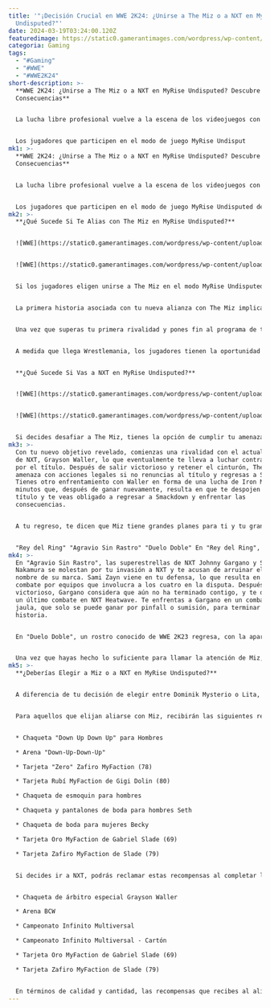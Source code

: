 ```yaml
---
title: '"¡Decisión Crucial en WWE 2K24: ¿Unirse a The Miz o a NXT en MyRise
  Undisputed?"'
date: 2024-03-19T03:24:00.120Z
featuredimage: https://static0.gamerantimages.com/wordpress/wp-content/uploads/2024/03/wwe-2k24-miz-or-nxt.jpg?q=50&fit=contain&w=1140&h=&dpr=1.5
categoria: Gaming
tags:
  - "#Gaming"
  - "#WWE"
  - "#WWE2K24"
short-description: >-
  **WWE 2K24: ¿Unirse a The Miz o a NXT en MyRise Undisputed? Descubre las
  Consecuencias**


  La lucha libre profesional vuelve a la escena de los videojuegos con WWE 2K24, buscando llevar los títulos de simulación del deporte a una nueva generación de entretenimiento. Ya sea que disfrutes del drama de un modo historia, la competencia de construir tu propia facción, o simplemente quieras tomar el control de algunos de tus atletas favoritos, WWE 2K24 tiene algo para todos.


  Los jugadores que participen en el modo de juego MyRise Undisput
mk1: >-
  **WWE 2K24: ¿Unirse a The Miz o a NXT en MyRise Undisputed? Descubre las
  Consecuencias**


  La lucha libre profesional vuelve a la escena de los videojuegos con WWE 2K24, buscando llevar los títulos de simulación del deporte a una nueva generación de entretenimiento. Ya sea que disfrutes del drama de un modo historia, la competencia de construir tu propia facción, o simplemente quieras tomar el control de algunos de tus atletas favoritos, WWE 2K24 tiene algo para todos.


  Los jugadores que participen en el modo de juego MyRise Undisputed del juego se encontrarán en una encrucijada en la historia, donde deberán decidir si desean aliarse con The Miz y continuar su reinado como Campeón Universal Indiscutido de la WWE en Smackdown, o llevar su título a NXT. Si no estás seguro de unirte a The Miz o ir a NXT, esta guía te guiará a través de las consecuencias de cada acción.
mk2: >-
  **¿Qué Sucede Si Te Alias con The Miz en MyRise Undisputed?**


  ![WWE](https://static0.gamerantimages.com/wordpress/wp-content/uploads/2024/03/wwe-2k24-side-with-miz.jpg?q=50&fit=contain&w=750&h=415&dpr=1.5 "WWE")


  ![WWE](https://static0.gamerantimages.com/wordpress/wp-content/uploads/2024/03/wwe-2k24-side-with-miz2.jpg?q=50&fit=contain&w=750&h=415&dpr=1.5 "WWE")


  Si los jugadores eligen unirse a The Miz en el modo MyRise Undisputed de WWE 2K24, pueden esperar que la larga rivalidad con el Gerente General de Smackdown llegue a su fin. Sin embargo, esto pone a tu superestrella creada a merced de The Miz y sus planes para convertirte en el Campeón Universal de la WWE más "imperdible" de todos los tiempos. En un intento por lograrlo, te encontrarás presentando tu propio programa de televisión y aliándote con la estrella de NXT, Gigi Dolin, mientras te preparas para Wrestlemania.


  La primera historia asociada con tu nueva alianza con The Miz implica que presentes tu propio programa de televisión junto a Dolin como coanfitrión. El debut de este programa es interrumpido por Xavier Woods, quien se ofende por la creación del programa y lo considera un plagio de su show UpUpDownDown, acusándote de plagiar su programa. Esto da inicio a una rivalidad con Woods, que te verá defender tu título contra él, así como enfrentarte a su alter ego de videojuego, Zero, en un combate uno a uno. Una vez que lo venzas, Zero se convierte en una recompensa que puede ser agregada a tu lista de MyFaction.


  Una vez que superas tu primera rivalidad y pones fin al programa de televisión de Xavier Woods, tu relación con Gigi Dolin se fortalece, tanto que Miz considera apropiado organizar una boda entre tú y Dolin. Después de un "anuncio de compromiso" entre ustedes dos y Miz y Maryse, el gerente general organiza una ceremonia en Smackdown, solo para ser opacado por la interrupción de Becky Lynch y Seth Rollins. Esto da inicio a una rivalidad entre las dos parejas de poder, lo que te lleva a defender tu título contra Rollins y Lynch defendiendo el suyo contra Dolin.


  A medida que llega Wrestlemania, los jugadores tienen la oportunidad única de participar en ambos combates titulares, controlando tanto a tu personaje como a Dolin en un intento de ganar ambos campeonatos y establecerse como el dúo más poderoso de la WWE hoy en día. Aunque esta hazaña eventualmente tiene éxito, y tú te diriges detrás del escenario con tu Campeonato Universal Indiscutido de la WWE y Dolin con su nuevo Campeonato Femenino de la WWE, la hazaña no impresiona a The Miz, ya que estos combates fueron realizados sin su autoridad. Después de un acalorado intercambio con The Miz, Dolin es despojada de su título y transferida a Raw, con el Gerente General también prometiendo que tu próxima defensa de título será la más difícil y la última.


  **¿Qué Sucede Si Vas a NXT en MyRise Undisputed?**


  ![WWE](https://static0.gamerantimages.com/wordpress/wp-content/uploads/2024/03/wwe-2k24-go-to-nxt2.jpg?q=50&fit=contain&w=750&h=415&dpr=1.5 "WWE")


  ![WWE](https://static0.gamerantimages.com/wordpress/wp-content/uploads/2024/03/wwe-2k24-go-to-nxt1.jpg?q=50&fit=contain&w=750&h=415&dpr=1.5 "WWE")


  Si decides desafiar a The Miz, tienes la opción de cumplir tu amenaza y llevar tu Campeonato Universal Indiscutido de la WWE a NXT, comenzando con la historia "Out of the Shadow". Esto causa revuelo tanto en Smackdown como en NXT, ya que nadie está seguro de cuánto tiempo planeas estar en la otra marca y qué planeas hacer mientras estás allí. Después de algunos combates preliminares, tu objetivo se vuelve claro: para separarte de Roman Reigns, quieres ganar el Campeonato de NXT, algo que el "Jefe Tribal" no ha logrado en su carrera.
mk3: >-
  Con tu nuevo objetivo revelado, comienzas una rivalidad con el actual Campeón
  de NXT, Grayson Waller, lo que eventualmente te lleva a luchar contra Waller
  por el título. Después de salir victorioso y retener el cinturón, The Miz te
  amenaza con acciones legales si no renuncias al título y regresas a Smackdown.
  Tienes otro enfrentamiento con Waller en forma de una lucha de Iron Man de 15
  minutos que, después de ganar nuevamente, resulta en que te despojen del
  título y te veas obligado a regresar a Smackdown y enfrentar las
  consecuencias.


  A tu regreso, te dicen que Miz tiene grandes planes para ti y tu gran regreso a la marca, pero primero deberás completar algunas misiones secundarias antes de que el Gerente General esté listo para dar tu castigo. Deberás completar las siguientes historias adicionales:


  "Rey del Ring" "Agravio Sin Rastro" "Duelo Doble" En "Rey del Ring", te inscribes en el famoso torneo King of the Ring en un intento de afianzar aún más tu legado y convertirte en el "Rey Universal Indiscutido de la WWE". Esto, por supuesto, se hace infinitamente más difícil por The Miz, quien preferiría verte perder el torneo y tu título. En esta historia, te enfrentarás a Drew Gulak y Drew McIntyre en dos combates separados en la misma noche, ambos por tu título. Si sales victorioso, la final de King of the Ring también es un combate por el título, excepto que deberás vencer a dos oponentes, Chad Gable y Otis.
mk4: >-
  En "Agravio Sin Rastro", las superestrellas de NXT Johnny Gargano y Shinsuke
  Nakamura se molestan por tu invasión a NXT y te acusan de arruinar el buen
  nombre de su marca. Sami Zayn viene en tu defensa, lo que resulta en un
  combate por equipos que involucra a los cuatro en la disputa. Después de salir
  victorioso, Gargano considera que aún no ha terminado contigo, y te desafía a
  un último combate en NXT Heatwave. Te enfrentas a Gargano en un combate en
  jaula, que solo se puede ganar por pinfall o sumisión, para terminar la
  historia.


  En "Duelo Doble", un rostro conocido de WWE 2K23 regresa, con la aparición de Gabriel Slade. Viene a ti como su alter ego, Slade, y te desafía a un combate por tu Campeonato Universal Indiscutido de la WWE. Después de una defensa exitosa, te encuentras con Gabriel Slade, quien viste un atuendo diferente a Slade y afirma ser una persona diferente. Después de interferir en tu próxima defensa de título contra Braun Strowman, le das a Gabriel Slade lo que quiere en otra oportunidad por el título, y una victoria sobre la segunda versión del hombre pone fin a la extraña historia.


  Una vez que hayas hecho lo suficiente para llamar la atención de Miz, te pondrán en la última historia de esta sección de MyRise Undisputed, que involucra a The Miz revelando que Logan Paul es el nuevo Campeón Infinito Multiversal y que tu cinturón es obsoleto. Después de algunos intercambios con Miz y Logan, con la ayuda de Finn Balor, tú y Paul se enfrentan en el evento principal de Wrestlemania Noche Uno, con el cinturón del perdedor retirado y el ganador convirtiéndose en el mejor de Smackdown.
mk5: >-
  **¿Deberías Elegir a Miz o a NXT en MyRise Undisputed?**


  A diferencia de tu decisión de elegir entre Dominik Mysterio o Lita, tu elección entre Miz y NXT no puede repetirse en una sola ejecución de la historia, por lo que vale la pena considerar los pros y los contras de ambas opciones. Independientemente del camino que elijas, terminarás en la mala posición de Miz, y él te hará defender tu título en un combate de Elimination Chamber, por lo que la diferencia entre las dos opciones principalmente se reduce a las recompensas que recibirás de cada historia.


  Para aquellos que elijan aliarse con Miz, recibirán las siguientes recompensas al completar cada sección de la historia:


  * Chaqueta "Down Up Down Up" para Hombres

  * Arena "Down-Up-Down-Up"

  * Tarjeta "Zero" Zafiro MyFaction (78)

  * Tarjeta Rubí MyFaction de Gigi Dolin (80)

  * Chaqueta de esmoquin para hombres

  * Chaqueta y pantalones de boda para hombres Seth

  * Chaqueta de boda para mujeres Becky

  * Tarjeta Oro MyFaction de Gabriel Slade (69)

  * Tarjeta Zafiro MyFaction de Slade (79)


  Si decides ir a NXT, podrás reclamar estas recompensas al completar la historia:


  * Chaqueta de árbitro especial Grayson Waller

  * Arena BCW

  * Campeonato Infinito Multiversal

  * Campeonato Infinito Multiversal - Cartón

  * Tarjeta Oro MyFaction de Gabriel Slade (69)

  * Tarjeta Zafiro MyFaction de Slade (79)


  En términos de calidad y cantidad, las recompensas que recibes al aliarte con The Miz superan a ir a NXT, pero el valor de los bonos dependerá en gran medida de qué modos de juego prefieres jugar. Si eres un jugador de MyFaction, aliarte con The Miz ciertamente será más atractivo, pero la inclusión de nuevos campeonatos puede ser de valor para un jugador más casual. Sin embargo, lo mejor que puedes hacer es tener más de una ejecución de MyRise, para que puedas reclamar todas las recompensas de ambas opciones en el juego.
---
```


